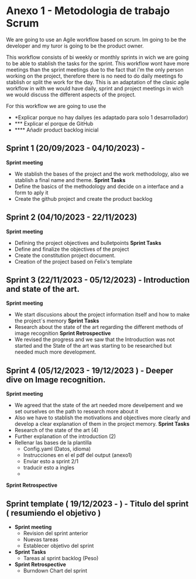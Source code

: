 # Anexo 1 - Metodologia de trabajo Scrum

We are going to use an Agile workflow based on scrum. Im going to be the developer and my turor is going to be the product owner.

This workflow consists of bi weekly or monthly sprints in wich we are going to be able to stablish the tasks for the sprint. This workflow wont have more meetings than the sprint meetings due to the fact that i'm the only person working on the project, therefore  there is no need to do daily meetings fo stablish or split the work for the day. This is an adaptation of the clasic agile workflow in with we would have daily, sprint and project meetings in wich we would discuss the different aspects of the project.

For this workflow we are going to use the 
-  *Explicar porque no hay dailyes  (es adaptado para solo 1 desarrollador)
- *** Explicar el porque de GitHub
- **** Añadir product backlog inicial

## Sprint 1 (20/09/2023 - 04/10/2023) - 

**Sprint meeting**
  - We stablish the bases of the project and the work methodology, also we stablish a final name and theme.
**Sprint Tasks**
  - Define the basics of the methodology and decide on a interface and a form to aply it
  - Create the github project and create the product backlog

## Sprint 2 (04/10/2023 - 22/11/2023) 

**Sprint meeting**
  - Defining the project objectives and bulletpoints
**Sprint Tasks**
  - Define and finalize the objectives of the project
  - Create the constitution project document.
  - Creation of the project based on Felix's template

## Sprint 3 (22/11/2023 - 05/12/2023) - Introduction and state of the art.

**Sprint meeting**
  - We start discusions about the project information itself and how to make the project´s memory
**Sprint Tasks**
  - Research about the state of the art regarding the different methods of image recognition
**Sprint Retrospective**
  - We revised the progress and we saw that the Introduction was not started and the State of the art was starting to be researched but needed much more development.

## Sprint 4 (05/12/2023  - 19/12/2023 )  - Deeper dive on Image recognition.

**Sprint meeting**
  - We agreed that the state of the art needed more develpement and we set ourselves on the path to research more about it
  - Also we have to stablish the motivations and objectives more clearly and develop a clear explanation of them in the project memory.
**Sprint Tasks**
  - Research of the state of the art (4)
  - Further explanation of the introduction (2)
  - Rellenar las bases de la plantilla
    - Config.yaml (Datos, idioma)
    - Instrucciones en el el pdf del output (anexo1)
    - Enviar esto a sprint 2/1
    - traducir esto a ingles
    - 
**Sprint Retrospective**

## Sprint template ( 19/12/2023 -  )  - Titulo del sprint ( resumiendo el objetivo )  

- **Sprint meeting**
  - Revision del sprint anterior
  - Nuevas tareas
  - Establecer objetivo del sprint
- **Sprint Tasks**
  - Tareas al sprint backlog (Peso)
- **Sprint Retrospective**
  - Burndown Chart del sprint

